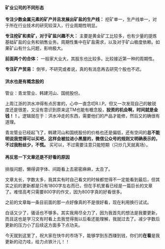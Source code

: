 #### 矿业公司的不同形态
**专注少数金属元素的矿产并且发展出矿盐的生产线：** 挖矿单一，生产线单一，对于所在行业技术的研究较深入，行业周期性明显。

**专注挖矿和卖矿，对于矿盐兴趣不大：** 主要是黄金矿工比较多，也有少量的提炼基础矿盐的业务和销售业务。周期性集中在矿盐需求，以及对于矿山极度依赖。如果矿山有什么问题，影响极大。

**前面两个的合体：** 一般家大业大，其股东也比较多。比较接近第一种的周期性。

**专注矿产贸易：** 倒爷，不研究或者说，真的有消息再去研究个股也不迟。

#### 洪水也是有概念股的
管业：青龙管业、韩建河山、国统股份。

上周江浙的洪水冲得有点厉害的，心中一直念叨R.I.P。但又一次发现自己的敏锐度还是很差，又没有意识到原来这TM也能有概念股，**投资的机会啊，时间就是金钱！！**。逻辑就在于：洪水冲走的东西，需要他们的产品才能修，然后又的确很有道理。

青龙管业已经起飞了，韩建河山和国统股份的价格也还是偏低，还有空间的**总不能明说我觉得可以买吧，这样会被拉进小黑屋的，微信公众号的规则又明确表示的，不过我粉丝少，不慌。** 买可以，不过需要注意只能短期（只炒几天就离场）。

#### 再反思一下文章还是不好看的原因
排版问题，懒得调字体、间距看上去密密麻麻，太丑了。

文章太长，字数太多，我其实有时自己看文的时候都觉得不一定能看到最后，但其实之前的更新都是只有1800字左右而已，但在手机里看已经是一篇巨长的文章了。难怪高考只需要800字的作文，因为800字真的好看很多。

之前的文章每一条目前面的那一点好像真的不是很好看，现在利用换行试试。

白话又少了，骚话也不够多。其实我用尽全力了，因为我首先的想法是我要更新，而且这也是学习文有时看上去我觉得我以后看还能理解，我就过去了。减少字数后更新的压力小了后续这方面多下点功夫。

今天就到这里了，祝大家在快牛的市场下，能够学到东西赚到钱，你们的**在看**是我更新的动力哇，给力点铁汁儿！！